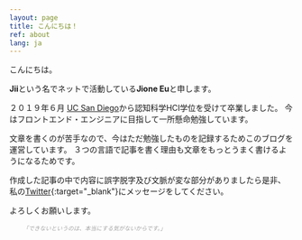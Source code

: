 ```yaml
---
layout: page
title: こんにちは！
ref: about
lang: ja
---
```


こんにちは。

**Jii**という名でネットで活動している**Jione Eu**と申します。   

２０１９年６月 [UC San Diego](https://ucsd.edu/)から認知科学HCI学位を受けて卒業しました。
今はフロントエンド・エンジニアに目指して一所懸命勉強しています。

文章を書くのが苦手なので、今はただ勉強したものを記録するためこのブログを運営しています。
３つの言語で記事を書く理由も文章をもっとうまく書けるようになるためです。

作成した記事の中で内容に誤字脱字及び文脈が変な部分がありましたら是非、
私の[Twitter](https://twitter.com/_muicode){:target="\_blank"}にメッセージをしてください。

よろしくお願いします。

<div class="divider"></div>

<ul class="center">
<span style="color: #a4a4a4; font-style: italic;font-size: 10px">
「できないというのは、本当にする気がないからです。」
</span>
</ul>

